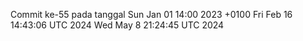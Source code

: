 Commit ke-55 pada tanggal Sun Jan 01 14:00 2023 +0100
Fri Feb 16 14:43:06 UTC 2024
Wed May  8 21:24:45 UTC 2024
